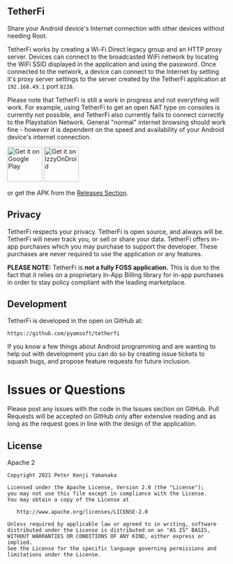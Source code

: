TetherFi
--------

Share your Android device's Internet connection with other devices without needing Root.

TetherFi works by creating a Wi-Fi Direct legacy group and an HTTP proxy server. Devices can
connect to the broadcasted WiFi network by locating the WiFi SSID displayed in the application
and using the password. Once connected to the network, a device can connect to the Internet by
setting it's proxy server settings to the server created by the TetherFi application at
`192.168.49.1` port `8228`.

Please note that TetherFi is still a work in progress and not everything will work. For example,
using TetherFi to get an open NAT type on consoles is currently not possible, and TetherFi
also currently fails to connect correctly to the Playstation Network. General "normal" internet
browsing should work fine - however it is dependent on the speed and availability of your Android
device's internet connection.

[<img src="https://play.google.com/intl/en_us/badges/images/generic/en-play-badge.png"
     alt="Get it on Google Play"
     height="80">](https://play.google.com/store/apps/details?id=com.pyamsoft.tetherfi)
[<img src="https://gitlab.com/IzzyOnDroid/repo/-/raw/master/assets/IzzyOnDroid.png"
     alt="Get it on IzzyOnDroid"
     height="80">](https://apt.izzysoft.de/fdroid/index/apk/com.pyamsoft.tetherfi)

or get the APK from the [Releases Section](https://github.com/pyamsoft/tetherfi/releases/latest).

## Privacy

TetherFi respects your privacy. TetherFi is open source, and always will be. TetherFi
will never track you, or sell or share your data. TetherFi offers in-app purchases which you
may purchase to support the developer. These purchases are never required to use the application
or any features.

**PLEASE NOTE:** TetherFi is **not a fully FOSS application.** This is due to the fact that it
relies on a proprietary In-App Billing library for in-app purchases in order to stay policy
compliant with the leading marketplace.

## Development

TetherFi is developed in the open on GitHub at:

```
https://github.com/pyamsoft/tetherfi
```

If you know a few things about Android programming and are wanting to help
out with development you can do so by creating issue tickets to squash bugs,
and propose feature requests for future inclusion.

# Issues or Questions

Please post any issues with the code in the Issues section on GitHub. Pull Requests
will be accepted on GitHub only after extensive reading and as long as the request
goes in line with the design of the application.

## License

Apache 2

```
Copyright 2021 Peter Kenji Yamanaka

Licensed under the Apache License, Version 2.0 (the "License");
you may not use this file except in compliance with the License.
You may obtain a copy of the License at

   http://www.apache.org/licenses/LICENSE-2.0

Unless required by applicable law or agreed to in writing, software
distributed under the License is distributed on an "AS IS" BASIS,
WITHOUT WARRANTIES OR CONDITIONS OF ANY KIND, either express or implied.
See the License for the specific language governing permissions and
limitations under the License.
```
